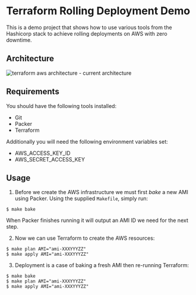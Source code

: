 # Terraform Rolling Deployment Demo

This is a demo project that shows how to use various tools from the Hashicorp stack to achieve rolling
deployments on AWS with zero downtime.

## Architecture

![terraform aws architecture - current architecture](https://cloud.githubusercontent.com/assets/178939/13179538/9cbc9aec-d724-11e5-91e4-77b9a06ebdc6.png)

## Requirements

You should have the following tools installed:

* Git
* Packer
* Terraform

Additionally you will need the following environment variables set:

* AWS_ACCESS_KEY_ID
* AWS_SECRET_ACCESS_KEY

## Usage

1. Before we create the AWS infrastructure we must first _bake_ a new AMI using Packer.
Using the supplied `Makefile`, simply run:

```
$ make bake
```

When Packer finishes running it will output an AMI ID we need for the next step.

2. Now we can use Terraform to create the AWS resources:

```
$ make plan AMI="ami-XXXYYYZZ"
$ make apply AMI="ami-XXXYYYZZ"
```

3. Deployment is a case of baking a fresh AMI then re-running Terraform:

```
$ make bake
$ make plan AMI="ami-XXXYYYZZ"
$ make apply AMI="ami-XXXYYYZZ"
```
